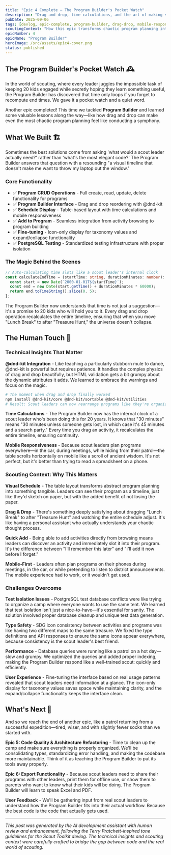 ```yaml
---
title: "Epic 4 Complete — The Program Builder's Pocket Watch"
description: "Drag and drop, time calculations, and the art of making scout leaders feel like they have a magic wand for program planning"
pubDate: 2025-09-06
tags: [devlog, epic-complete, program-builder, drag-drop, mobile-responsive]
scoutingContext: "How this epic transforms chaotic program planning into organized, visual timeline management"
epicNumber: 4
epicName: "Program Builder"
heroImage: /src/assets/epic4-cover.png
status: published
---
```


## The Program Builder's Pocket Watch 🕰️

In the world of scouting, where every leader juggles the impossible task of keeping 20 kids engaged while secretly hoping they learn something useful, the Program Builder has discovered that time only loops if you forget to recompute end times. We gave it a pocket watch and a quiet word.

Another epic completed! This time we tackled **Program Builder** and learned some valuable lessons along the way—like how drag and drop can make even the most chaotic program planning feel like conducting a symphony.

## What We Built 🏗️

Sometimes the best solutions come from asking 'what would a scout leader actually need?' rather than 'what's the most elegant code?' The Program Builder answers that question with a resounding "a visual timeline that doesn't make me want to throw my laptop out the window."

### Core Functionality
- ✅ **Program CRUD Operations** - Full create, read, update, delete functionality for programs
- ✅ **Program Builder Interface** - Drag and drop reordering with @dnd-kit
- ✅ **Schedule Display** - Table-based layout with time calculations and mobile responsiveness
- ✅ **Add to Program** - Seamless integration from activity browsing to program building
- ✅ **Fine-tuning** - Icon-only display for taxonomy values and expand/collapse functionality
- ✅ **PostgreSQL Testing** - Standardized testing infrastructure with proper isolation

### The Magic Behind the Scenes

```typescript
// Auto-calculating time slots like a scout leader's internal clock
const calculateEndTime = (startTime: string, durationMinutes: number): string => {
  const start = new Date(`2000-01-01T${startTime}`);
  const end = new Date(start.getTime() + durationMinutes * 60000);
  return end.toTimeString().slice(0, 5);
};
```

The Program Builder now understands that time is not just a suggestion—it's a promise to 20 kids who will hold you to it. Every drag and drop operation recalculates the entire timeline, ensuring that when you move "Lunch Break" to after "Treasure Hunt," the universe doesn't collapse.

## The Human Touch 🎯

### Technical Insights That Matter

**@dnd-kit Integration** - Like teaching a particularly stubborn mule to dance, @dnd-kit is powerful but requires patience. It handles the complex physics of drag and drop beautifully, but HTML validation gets a bit grumpy about the dynamic attributes it adds. We learned to embrace the warnings and focus on the magic.

```bash
# The moment when drag and drop finally worked
npm install @dnd-kit/core @dnd-kit/sortable @dnd-kit/utilities
# Result: Scout leaders can now rearrange programs like they're organizing their sock drawer
```

**Time Calculations** - The Program Builder now has the internal clock of a scout leader who's been doing this for 20 years. It knows that "30 minutes" means "30 minutes unless someone gets lost, in which case it's 45 minutes and a search party." Every time you drag an activity, it recalculates the entire timeline, ensuring continuity.

**Mobile Responsiveness** - Because scout leaders plan programs everywhere—in the car, during meetings, while hiding from their patrol—the table scrolls horizontally on mobile like a scroll of ancient wisdom. It's not perfect, but it's better than trying to read a spreadsheet on a phone.

### Scouting Context: Why This Matters

**Visual Schedule** - The table layout transforms abstract program planning into something tangible. Leaders can see their program as a timeline, just like they'd sketch on paper, but with the added benefit of not losing the paper.

**Drag & Drop** - There's something deeply satisfying about dragging "Lunch Break" to after "Treasure Hunt" and watching the entire schedule adjust. It's like having a personal assistant who actually understands your chaotic thought process.

**Quick Add** - Being able to add activities directly from browsing means leaders can discover an activity and immediately slot it into their program. It's the difference between "I'll remember this later" and "I'll add it now before I forget."

**Mobile-First** - Leaders often plan programs on their phones during meetings, in the car, or while pretending to listen to district announcements. The mobile experience had to work, or it wouldn't get used.

### Challenges Overcome

**Test Isolation Issues** - PostgreSQL test database conflicts were like trying to organize a camp where everyone wants to use the same tent. We learned that test isolation isn't just a nice-to-have—it's essential for sanity. The solution involved proper database cleanup and unique test data generation.

**Type Safety** - SDG icon consistency between activities and programs was like having two different maps to the same treasure. We fixed the type definitions and API responses to ensure the same icons appear everywhere, because consistency is the scout leader's best friend.

**Performance** - Database queries were running like a patrol on a hot day—slow and grumpy. We optimized the queries and added proper indexing, making the Program Builder respond like a well-trained scout: quickly and efficiently.

**User Experience** - Fine-tuning the interface based on real usage patterns revealed that scout leaders need information at a glance. The icon-only display for taxonomy values saves space while maintaining clarity, and the expand/collapse functionality keeps the interface clean.

## What's Next 🔮

And so we reach the end of another epic, like a patrol returning from a successful expedition—tired, wiser, and with slightly fewer socks than we started with.

**Epic 5: Code Quality & Architecture Refactoring** - Time to clean up the camp and make sure everything is properly organized. We'll be consolidating types, standardizing error handling, and making the codebase more maintainable. Think of it as teaching the Program Builder to put its tools away properly.

**Epic 6: Export Functionality** - Because scout leaders need to share their programs with other leaders, print them for offline use, or show them to parents who want to know what their kids will be doing. The Program Builder will learn to speak Excel and PDF.

**User Feedback** - We'll be gathering input from real scout leaders to understand how the Program Builder fits into their actual workflow. Because the best code is the code that actually gets used.

---

*This post was generated by the AI development assistant with human review and enhancement, following the Terry Pratchett-inspired tone guidelines for the Scout Toolkit devlog. The technical insights and scouting context were carefully crafted to bridge the gap between code and the real world of scouting.*
